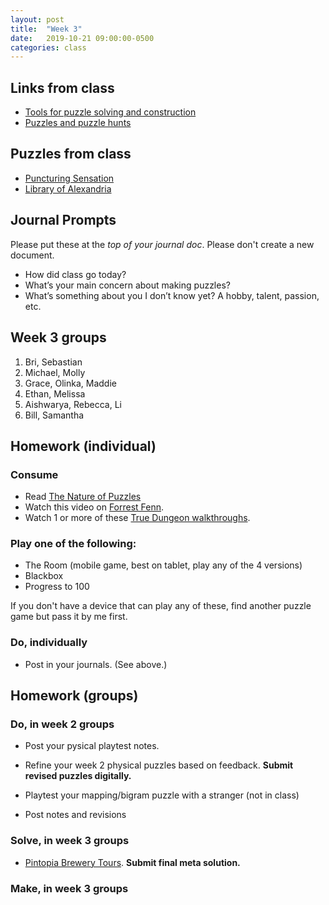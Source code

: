 ```yaml
---
layout: post
title:  "Week 3"
date:   2019-10-21 09:00:00-0500
categories: class
---
```


## Links from class

* [Tools for puzzle solving and construction](https://www.notion.so/mysteryleague/Tools-for-puzzle-solving-and-construction-092802f2e33c4775bff3ec257d4d2c5a)
* [Puzzles and puzzle hunts](https://www.notion.so/mysteryleague/Puzzles-and-puzzle-hunts-6013788aa3054b60927d66dca6bb6ca1)

## Puzzles from class

* [Puncturing Sensation](https://2017.galacticpuzzlehunt.com/puzzle/3/1.html)
* [Library of Alexandria](/pdf/library.pdf)

## Journal Prompts

Please put these at the *top of your journal doc*. Please don't create a new document.

* How did class go today?
* What’s your main concern about making puzzles? 
* What’s something about you I don’t know yet? A hobby, talent, passion, etc.

## Week 3 groups

1. Bri, Sebastian
2. Michael, Molly
3. Grace, Olinka, Maddie
4. Ethan, Melissa
5. Aishwarya, Rebecca, Li
6. Bill, Samantha

## Homework (individual)

### Consume

* Read [The Nature of Puzzles](/pdf/Nature-of-puzzles.pdf)
* Watch this video on [Forrest Fenn](https://www.youtube.com/watch?v=j4ahNpQLgdk&feature=youtu.be).
* Watch 1 or more of these [True Dungeon walkthroughs](https://docs.google.com/document/d/1sYjMYZe4JLL7805Jl6E_b1RWc0E3O_oG-OARUEWtVP0/edit#heading=h.wnb78vfauo0w).

### Play one of the following:

* The Room (mobile game, best on tablet, play any of the 4 versions)
* Blackbox
* Progress to 100

If you don't have a device that can play any of these, find another puzzle game but pass it by me first.

### Do, individually

* Post in your journals. (See above.)

## Homework (groups)

### Do, in week 2 groups

* Post your pysical playtest notes.
* Refine your week 2 physical puzzles based on feedback. **Submit revised puzzles digitally.**

* Playtest your mapping/bigram puzzle with a stranger (not in class)
* Post notes and revisions

### Solve, in week 3 groups

* [Pintopia Brewery Tours](/pdf/Pintopia_Brewery_Tours.pdf). **Submit final meta solution.**

<!-- ### Write, in week 3 groups -->

<!-- * 3 ideas for a Puzzled Pint theme, and 3 puzzle proposals for each theme. -->

### Make, in week 3 groups

<!-- * **Real-world puzzle.** Write an puzzle using one [the campus objects on this list](/campus).
* **Human-based puzzle.** How could an actor work in a puzzle? Be prepated to perform it in class.
* **URL puzzle**. Encode a URL in a letter somehow. Write up a fake letter from the dean to an incoming first-year, and embed a URL somehow. Fake the URL for now. If you'd like the puzzle to work _across_ multiple letters — i.e. players would need to team up to solve it — that'd be ok by me.
 -->
